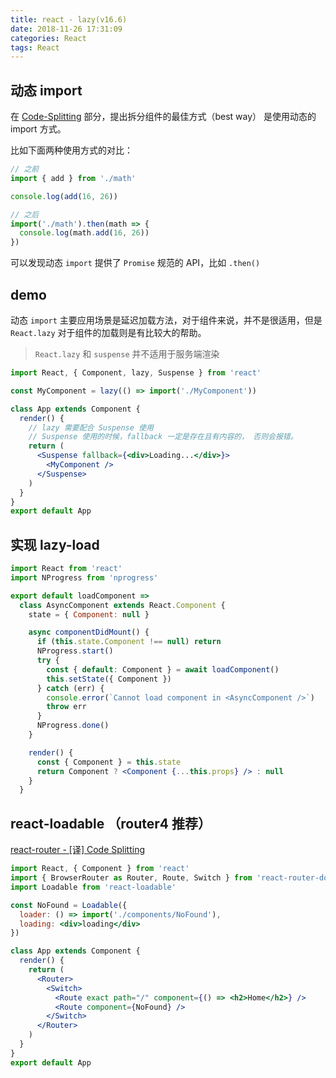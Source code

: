 ```yaml
---
title: react - lazy(v16.6)
date: 2018-11-26 17:31:09
categories: React
tags: React
---
```


## 动态 import

在 [Code-Splitting](https://reactjs.org/docs/code-splitting.html#import) 部分，提出拆分组件的最佳方式（best way） 是使用动态的 import 方式。

比如下面两种使用方式的对比：

```js
// 之前
import { add } from './math'

console.log(add(16, 26))

// 之后
import('./math').then(math => {
  console.log(math.add(16, 26))
})
```

可以发现动态 `import` 提供了 `Promise` 规范的 API，比如 `.then()`

<!--more-->

## demo

动态 `import` 主要应用场景是延迟加载方法，对于组件来说，并不是很适用，但是 `React.lazy` 对于组件的加载则是有比较大的帮助。

> `React.lazy` 和 `suspense` 并不适用于服务端渲染

```jsx
import React, { Component, lazy, Suspense } from 'react'

const MyComponent = lazy(() => import('./MyComponent'))

class App extends Component {
  render() {
    // lazy 需要配合 Suspense 使用
    // Suspense 使用的时候，fallback 一定是存在且有内容的， 否则会报错。
    return (
      <Suspense fallback={<div>Loading...</div>}>
        <MyComponent />
      </Suspense>
    )
  }
}
export default App
```

## 实现 lazy-load

```jsx
import React from 'react'
import NProgress from 'nprogress'

export default loadComponent =>
  class AsyncComponent extends React.Component {
    state = { Component: null }

    async componentDidMount() {
      if (this.state.Component !== null) return
      NProgress.start()
      try {
        const { default: Component } = await loadComponent()
        this.setState({ Component })
      } catch (err) {
        console.error(`Cannot load component in <AsyncComponent />`)
        throw err
      }
      NProgress.done()
    }

    render() {
      const { Component } = this.state
      return Component ? <Component {...this.props} /> : null
    }
  }
```

## react-loadable （router4 推荐）

[react-router - [译] Code Splitting](https://gershonv.github.io/2018/11/07/react-router-3/)

```jsx
import React, { Component } from 'react'
import { BrowserRouter as Router, Route, Switch } from 'react-router-dom'
import Loadable from 'react-loadable'

const NoFound = Loadable({
  loader: () => import('./components/NoFound'),
  loading: <div>loading</div>
})

class App extends Component {
  render() {
    return (
      <Router>
        <Switch>
          <Route exact path="/" component={() => <h2>Home</h2>} />
          <Route component={NoFound} />
        </Switch>
      </Router>
    )
  }
}
export default App
```
